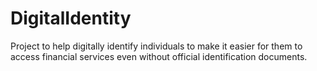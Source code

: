 # DigitalIdentity
Project to help digitally identify individuals  to make it easier for them to access financial services even without official identification documents.
